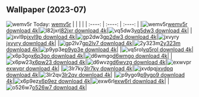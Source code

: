 ## Wallpaper (2023-07)
![wemv5r](https://w.wallhaven.cc/full/we/wallhaven-wemv5r.png) Today: [wemv5r](https://th.wallhaven.cc/small/we/wemv5r.jpg)
|      |      |      |
| :----: | :----: | :----: |
|![wemv5r](https://th.wallhaven.cc/small/we/wemv5r.jpg)[wemv5r download 4k](https://wallhaven.cc/w/wemv5r)|![l82jxr](https://th.wallhaven.cc/small/l8/l82jxr.jpg)[l82jxr download 4k](https://wallhaven.cc/w/l82jxr)|![vq5dw3](https://th.wallhaven.cc/small/vq/vq5dw3.jpg)[vq5dw3 download 4k](https://wallhaven.cc/w/vq5dw3)|
|![jxvl9p](https://th.wallhaven.cc/small/jx/jxvl9p.jpg)[jxvl9p download 4k](https://wallhaven.cc/w/jxvl9p)|![gp2dw3](https://th.wallhaven.cc/small/gp/gp2dw3.jpg)[gp2dw3 download 4k](https://wallhaven.cc/w/gp2dw3)|![jxvyry](https://th.wallhaven.cc/small/jx/jxvyry.jpg)[jxvyry download 4k](https://wallhaven.cc/w/jxvyry)|
|![gp2lv7](https://th.wallhaven.cc/small/gp/gp2lv7.jpg)[gp2lv7 download 4k](https://wallhaven.cc/w/gp2lv7)|![2y323m](https://th.wallhaven.cc/small/2y/2y323m.jpg)[2y323m download 4k](https://wallhaven.cc/w/2y323m)|![p9yp3e](https://th.wallhaven.cc/small/p9/p9yp3e.jpg)[p9yp3e download 4k](https://wallhaven.cc/w/p9yp3e)|
|![vq5rol](https://th.wallhaven.cc/small/vq/vq5rol.jpg)[vq5rol download 4k](https://wallhaven.cc/w/vq5rol)|![x6p3go](https://th.wallhaven.cc/small/x6/x6p3go.jpg)[x6p3go download 4k](https://wallhaven.cc/w/x6p3go)|![d6wmgo](https://th.wallhaven.cc/small/d6/d6wmgo.jpg)[d6wmgo download 4k](https://wallhaven.cc/w/d6wmgo)|
|![x6pw23](https://th.wallhaven.cc/small/x6/x6pw23.jpg)[x6pw23 download 4k](https://wallhaven.cc/w/x6pw23)|![d6wvzg](https://th.wallhaven.cc/small/d6/d6wvzg.jpg)[d6wvzg download 4k](https://wallhaven.cc/w/d6wvzg)|![exwvpr](https://th.wallhaven.cc/small/ex/exwvpr.jpg)[exwvpr download 4k](https://wallhaven.cc/w/exwvpr)|
|![3lr7ky](https://th.wallhaven.cc/small/3l/3lr7ky.jpg)[3lr7ky download 4k](https://wallhaven.cc/w/3lr7ky)|![jxvdpq](https://th.wallhaven.cc/small/jx/jxvdpq.jpg)[jxvdpq download 4k](https://wallhaven.cc/w/jxvdpq)|![3lr2qv](https://th.wallhaven.cc/small/3l/3lr2qv.jpg)[3lr2qv download 4k](https://wallhaven.cc/w/3lr2qv)|
|![p9ygo9](https://th.wallhaven.cc/small/p9/p9ygo9.jpg)[p9ygo9 download 4k](https://wallhaven.cc/w/p9ygo9)|![x6p9ez](https://th.wallhaven.cc/small/x6/x6p9ez.jpg)[x6p9ez download 4k](https://wallhaven.cc/w/x6p9ez)|![exw6rl](https://th.wallhaven.cc/small/ex/exw6rl.jpg)[exw6rl download 4k](https://wallhaven.cc/w/exw6rl)|
|![o526w7](https://th.wallhaven.cc/small/o5/o526w7.jpg)[o526w7 download 4k](https://wallhaven.cc/w/o526w7)|